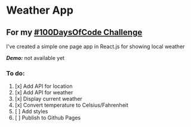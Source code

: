 # Weather App

## For my [#100DaysOfCode Challenge](https://github.com/izabelka/100-days-of-code)

I've created a simple one page app in React.js for showing local weather

***Demo:*** not available yet

### To do:
1. [x] Add API for location
2. [x] Add API for weather
3. [x] Display current weather
4. [x] Convert temperature to Celsius/Fahrenheit
5. [ ] Add styles
6. [ ] Publish to Github Pages